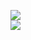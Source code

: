 [![](https://img.shields.io/badge/Made%20With-Github%20Spray-lightgrey.svg?style=for-the-badge&logo=github)](https://github.com/Annihil/github-spray#2433)  
[![](https://i.imgur.com/2DrTn0Z.gif)](https://github.com/Annihil/github-spray)